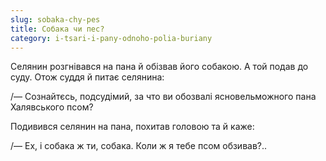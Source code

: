 ```yaml
---
slug: sobaka-chy-pes
title: Собака чи пес?
category: i-tsari-i-pany-odnoho-polia-buriany
---
```

Селянин розгнівався на пана й обізвав його собакою. А той подав до суду. Отож суддя й питає селянина:

/— Сознайтєсь, подсудімий, за что ви обозвалі ясновельможного пана Халявського псом?

Подивився селянин  на пана, похитав головою та й каже:

/— Ех, і собака ж ти, собака. Коли ж я тебе псом обзивав?..
